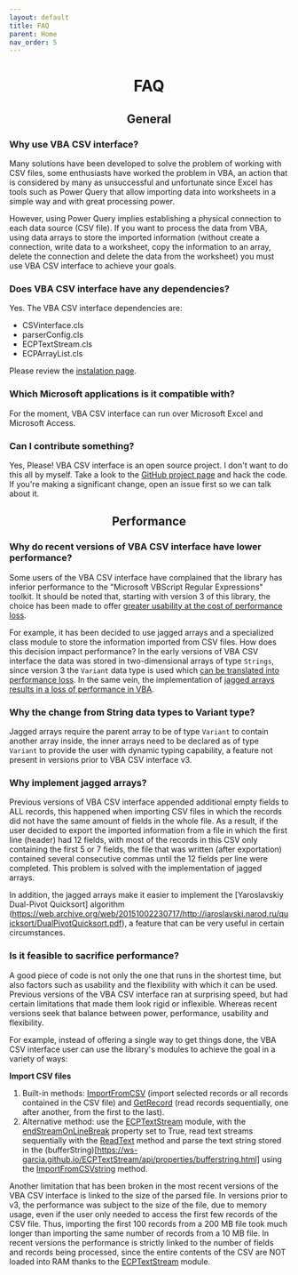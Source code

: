 ```yaml
---
layout: default
title: FAQ
parent: Home
nav_order: 5
---
```


<center> <h1>FAQ</h1> </center>

<center> <h2>General</h2> </center>

### Why use VBA CSV interface?

Many solutions have been developed to solve the problem of working with CSV files, some enthusiasts have worked the problem in VBA, an action that is considered by many as unsuccessful and unfortunate since Excel has tools such as Power Query that allow importing data into worksheets in a simple way and with great processing power.

However, using Power Query implies establishing a physical connection to each data source (CSV file). If you want to process the data from VBA, using data arrays to store the imported information (without create a connection, write data to a worksheet, copy the information to an array, delete the connection and delete the data from the worksheet) you must use VBA CSV interface to achieve your goals.

### Does VBA CSV interface have any dependencies?

Yes. The VBA CSV interface dependencies are:  

* CSVinterface.cls
* parserConfig.cls
* ECPTextStream.cls
* ECPArrayList.cls

Please review the [instalation page](https://ws-garcia.github.io/VBA-CSV-interface/home/installation.html). 

### Which Microsoft applications is it compatible with?

For the moment, VBA CSV interface can run over Microsoft Excel and Microsoft Access. 

### Can I contribute something?

Yes, Please! VBA CSV interface is an open source project. I don't want to do this all by myself. Take a look to the [GitHub project page](https://github.com/ws-garcia/VBA-CSV-interface) and hack the code. If you're making a significant change, open an issue first so we can talk about it. 

<center> <h2>Performance</h2> </center>

### Why do recent versions of VBA CSV interface have lower performance?

Some users of the VBA CSV interface have complained that the library has inferior performance to the "Microsoft VBScript Regular Expressions" toolkit. It should be noted that, starting with version 3 of this library, the choice has been made to offer [greater usability at the cost of performance loss](https://ws-garcia.github.io/VBA-CSV-interface/home/getting_started.html#philosophy).

For example, it has been decided to use jagged arrays and a specialized class module to store the information imported from CSV files. How does this decision impact performance? In the early versions of VBA CSV interface the data was stored in two-dimensional arrays of type `Strings`, since version 3 the `Variant` data type is used which [can be translated into performance loss](https://www.aivosto.com/articles/stringopt.html). In the same vein, the implementation of [jagged arrays results in a loss of performance in VBA](https://excelvirtuoso.wordpress.com/2018/08/13/jagged-arrays-vba/).

### Why the change from String data types to Variant type? 

Jagged arrays require the parent array to be of type `Variant` to contain another array inside, the inner arrays need to be declared as of type `Variant` to provide the user with dynamic typing capability, a feature not present in versions prior to VBA CSV interface v3.

### Why implement jagged arrays? 

Previous versions of VBA CSV interface appended additional empty fields to ALL records, this happened when importing CSV files in which the records did not have the same amount of fields in the whole file. As a result, if the user decided to export the imported information from a file in which the first line (header) had 12 fields, with most of the records in this CSV only containing the first 5 or 7 fields, the file that was written (after exportation) contained several consecutive commas until the 12 fields per line were completed. This problem is solved with the implementation of jagged arrays.

In addition, the jagged arrays make it easier to implement the [Yaroslavskiy Dual-Pivot Quicksort] algorithm (https://web.archive.org/web/20151002230717/http://iaroslavski.narod.ru/quicksort/DualPivotQuicksort.pdf), a feature that can be very useful in certain circumstances.

### Is it feasible to sacrifice performance? 

A good piece of code is not only the one that runs in the shortest time, but also factors such as usability and the flexibility with which it can be used. Previous versions of the VBA CSV interface ran at surprising speed, but had certain limitations that made them look rigid or inflexible. Whereas recent versions seek that balance between power, performance, usability and flexibility. 

For example, instead of offering a single way to get things done, the VBA CSV interface user can use the library's modules to achieve the goal in a variety of ways:

**Import CSV files**

1. Built-in methods: [ImportFromCSV](https://ws-garcia.github.io/VBA-CSV-interface/api/methods/importfromcsv.html) (import selected records or all records contained in the CSV file) and [GetRecord](https://ws-garcia.github.io/VBA-CSV-interface/api/methods/getrecord.html) (read records sequentially, one after another, from the first to the last).
2. Alternative method: use the [ECPTextStream](https://ws-garcia.github.io/ECPTextStream/) module, with the [endStreamOnLineBreak](https://ws-garcia.github.io/ECPTextStream/api/properties/endstreamonlinebreak.html) property set to True, read text streams sequentially with the [ReadText](https://ws-garcia.github.io/ECPTextStream/api/methods/readtext.html) method and parse the text string stored in the (bufferString)[https://ws-garcia.github.io/ECPTextStream/api/properties/bufferstring.html] using the [ImportFromCSVstring](https://ws-garcia.github.io/VBA-CSV-interface/api/methods/importfromcsvstring.html) method.

Another limitation that has been broken in the most recent versions of the VBA CSV interface is linked to the size of the parsed file. In versions prior to v3, the performance was subject to the size of the file, due to memory usage, even if the user only needed to access the first few records of the CSV file. Thus, importing the first 100 records from a 200 MB file took much longer than importing the same number of records from a 10 MB file. In recent versions the performance is strictly linked to the number of fields and records being processed, since the entire contents of the CSV are NOT loaded into RAM thanks to the [ECPTextStream](https://ws-garcia.github.io/ECPTextStream/) module.


